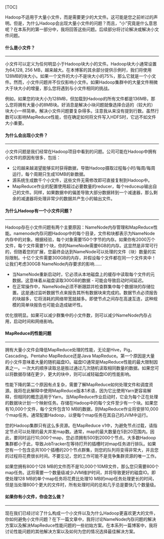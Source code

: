 [TOC]

Hadoop不适用于大量小文件，而是需要更少的大文件。这可能是您之前听过的声明。但是，为什么Hadoop会出现大量小文件的问题？而且，“小”究竟是什么意思呢？在本系列的第一部分中，我将回答这些问题。后续部分将讨论解决或解决小文件问题。

#### 什么是小文件？

---

小文件可以定义为任何明显小于Hadoop块大小的文件。Hadoop块大小通常设置为64,128, 256 MB，越来越大。在本博客的其余部分提供示例时，我们将使用128MB的块大小。如果一个文件的大小不是块大小的75%，那么它就是一个小文件。然而，小文件问题并不仅仅影响小文件。如果Hadoop集群中的大量文件稍微大于块大小的增量，那么您将遇到与小文件相同的挑战。

例如，如果您的块大小为128MB，但加载到Hadoop的所有文件都是136MB，那么您将拥有大量小的8MB块。好消息是解决小块问题就像选择合适的（较大的）块大小一样简单。解决小文件问题要复杂得多。注意我从来没有提到行数。虽然行数可以影响MapReduce性能，但在确定如何将文件写入HDFS时，它远不如文件大小重要。

#### 为什么会出现小文件？

---

小文件问题是我们经常在Hadoop项目中看到的问题。公司可能在Hadoop中拥有小文件的原因有很多，包括：

- 公司越来越渴望能够实时获得数据，导致Hadoop摄取过程每小时/每周/每周运行，每个周期只生成10MB的新数据。
- 源系统生成数千个小文件，这些文件无需修改即可直接复制到Hadoop中。
- MapReduce作业的配置使用超过必要数量的reducer，每个reduceup输出自己的文件。同样，如果数据中的偏差导致大部分数据转到一个减速器，那么剩余的减速器将处理非常少的数据并产生小的输出文件。

#### 为什么Hadoop有一个小文件问题？

---

Hadoop存在小文件问题有两个主要原因：NameNode内存管理和MapReduce性能。namenode内存问题Hadoop中的每个目录，文件和块都表示为NameNode内存中的对象。根据经验，每个对象需要150个字节的内存。如果你有2000万个文件，每个文件需要1个块，你的NameNode需要6GB的内存。这显然是非常可行的，但随着您的扩展，您最终会达到NameNode可以处理的文件（块）数量的实际限制。十亿个文件需要300GB的内存，并假设每个文件都在同一个文件夹中！让我们考虑300GB NameNode内存要求的影响......

- 当NameNode重新启动时，它必须从本地磁盘上的缓存中读取每个文件的元数据。这意味着从磁盘读取300GB的数据 - 可能会导致启动时间延迟。
- 在正常操作中，NameNode必须不断跟踪并检查群集中每个数据块的存储位置。这是通过监听数据节点来报告其所有数据块来完成的。数据节点必须报告的块越多，它将消耗的网络带宽就越多。即使节点之间存在高速互连，这种规模的简单块报告也可能会造成破坏性。

优化很明显。如果可以减少群集中的小文件数，则可以减少NameNode内存占用，启动时间和网络影响。

#### MapReduce的性能问题

---

拥有大量小文件会降低MapReduce处理的性能，无论是Hive，Pig，Cascading，Pentaho MapReduce还是Java MapReduce。第一个原因是大量的小文件意味着大量的随机磁盘IO。磁盘IO通常是MapReduce性能的最大限制因素之一。一次大的顺序读取总是胜过通过几次随机读取相同数量的数据。如果您可以将数据存储在更少，更大的块中，则可以减轻磁盘IO的性能影响。

性能下降的第二个原因有点复杂，需要了解MapReduce如何处理文件和调度资源。我将在此解释中使用MapReduce版本1术语，因为它比使用Yarn更容易解释，但相同的概念适用于Yarn。当MapReduce作业启动时，它会为每个正在处理的数据块计划一个映射任务。存储在Hadoop中的每个文件至少有一个块。如果您有10,000个文件，每个文件包含10 MB的数据，则MapReduce作业将安排10,000个map任务。通常配置Hadoop，以便每个map任务在其自己的JVM中运行。

您的Hadoop集群只有这么多资源。在MapReduce v1中，为避免节点过载，请指定节点可以处理的最大并发map数。通常，map的最大数量在5到20范围内。因此，要同时运行10,000个map，您必须拥有500到2000个节点。大多数Hadoop集群都小于此，导致JobTracker在等待打开的插槽时对map任务进行排队。如果您有一个包含总共100个插槽的20个节点群集，则您的队列将变得非常大，并且您的过程将花费很长时间。不要忘记，您的工作可能不是竞争集群资源的唯一工作。

如果您拥有800个128 MB的文件而不是10,000个10MB文件，那么您只需要800个map任务。这将需要一个数量级减少JVM维护时间，并将导致更好的磁盘IO。即使处理128 MB的单个map任务将花费比处理10 MB的map任务处理更长的时间，但是当处理800个更大的文件时，所有处理时间的总和几乎总是要快几个数量级。

#### 如果你有小文件，你会怎么做？

---

现在我们已经讨论了什么构成一个小文件以及为什么Hadoop更喜欢更大的文件，你如何避免小文件问题？在下一篇文章中，我将讨论NameNode内存问题的解决方案以及解决MapReduce性能问题的一些初始方案。在本系列一篇博客中，我将讨论性能问题的其他解决方案以及如何为您的情况选择最佳解决方案。
